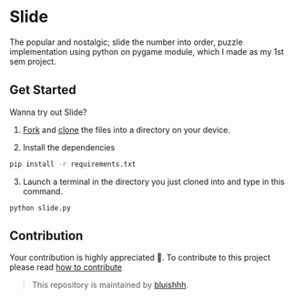 # Slide
The popular and nostalgic; slide the number into order, puzzle implementation using python on pygame module, which I made as my 1st sem project.


## Get Started
Wanna try out Slide?
  1. [Fork](https://docs.github.com/en/get-started/quickstart/fork-a-repo) and [clone](https://docs.github.com/en/repositories/creating-and-managing-repositories/cloning-a-repository) the files into a directory on your device.

  2. Install the dependencies
```bash
pip install -r requirements.txt
```
  3. Launch a terminal in the directory you just cloned into and type in this command.
```
python slide.py
```

## Contribution
Your contribution is highly appreciated 🙏.
To contribute to this project please read [how to contribute](https://github.com/bluishhh/Slide/blob/main/contribute.md)
> This repository is maintained by [bluishhh](https://github.com/bluishhh). 
